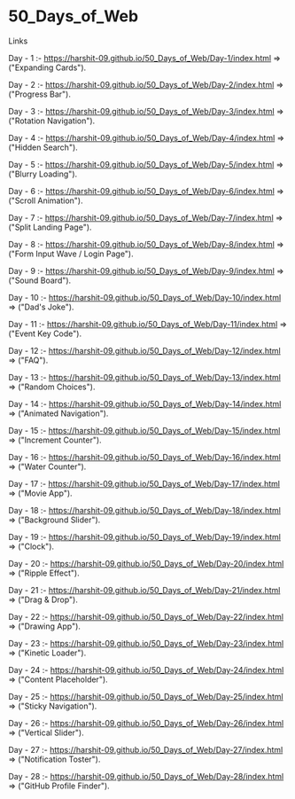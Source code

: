 # 50_Days_of_Web

Links

Day - 1 :- https://harshit-09.github.io/50_Days_of_Web/Day-1/index.html   => ("Expanding Cards").

Day - 2 :- https://harshit-09.github.io/50_Days_of_Web/Day-2/index.html   => ("Progress Bar").

Day - 3 :- https://harshit-09.github.io/50_Days_of_Web/Day-3/index.html   => ("Rotation Navigation").

Day - 4 :- https://harshit-09.github.io/50_Days_of_Web/Day-4/index.html   => ("Hidden Search").

Day - 5 :- https://harshit-09.github.io/50_Days_of_Web/Day-5/index.html   => ("Blurry Loading").

Day - 6 :- https://harshit-09.github.io/50_Days_of_Web/Day-6/index.html   => ("Scroll Animation").

Day - 7 :- https://harshit-09.github.io/50_Days_of_Web/Day-7/index.html   => ("Split Landing Page").

Day - 8 :- https://harshit-09.github.io/50_Days_of_Web/Day-8/index.html   => ("Form Input Wave / Login Page").

Day - 9 :- https://harshit-09.github.io/50_Days_of_Web/Day-9/index.html   => ("Sound Board").

Day - 10 :- https://harshit-09.github.io/50_Days_of_Web/Day-10/index.html   => ("Dad's Joke").

Day - 11 :- https://harshit-09.github.io/50_Days_of_Web/Day-11/index.html   => ("Event Key Code").

Day - 12 :- https://harshit-09.github.io/50_Days_of_Web/Day-12/index.html   => ("FAQ").

Day - 13 :- https://harshit-09.github.io/50_Days_of_Web/Day-13/index.html   => ("Random Choices").

Day - 14 :- https://harshit-09.github.io/50_Days_of_Web/Day-14/index.html   => ("Animated Navigation").

Day - 15 :- https://harshit-09.github.io/50_Days_of_Web/Day-15/index.html   => ("Increment Counter").

Day - 16 :- https://harshit-09.github.io/50_Days_of_Web/Day-16/index.html   => ("Water Counter").

Day - 17 :- https://harshit-09.github.io/50_Days_of_Web/Day-17/index.html   => ("Movie App").

Day - 18 :- https://harshit-09.github.io/50_Days_of_Web/Day-18/index.html   => ("Background Slider").

Day - 19 :- https://harshit-09.github.io/50_Days_of_Web/Day-19/index.html   => ("Clock").

Day - 20 :- https://harshit-09.github.io/50_Days_of_Web/Day-20/index.html   => ("Ripple Effect").

Day - 21 :- https://harshit-09.github.io/50_Days_of_Web/Day-21/index.html   => ("Drag & Drop").

Day - 22 :- https://harshit-09.github.io/50_Days_of_Web/Day-22/index.html   => ("Drawing App").

Day - 23 :- https://harshit-09.github.io/50_Days_of_Web/Day-23/index.html   => ("Kinetic Loader").

Day - 24 :- https://harshit-09.github.io/50_Days_of_Web/Day-24/index.html   => ("Content Placeholder").

Day - 25 :- https://harshit-09.github.io/50_Days_of_Web/Day-25/index.html   => ("Sticky Navigation").

Day - 26 :- https://harshit-09.github.io/50_Days_of_Web/Day-26/index.html   => ("Vertical Slider").

Day - 27 :- https://harshit-09.github.io/50_Days_of_Web/Day-27/index.html   => ("Notification Toster").

Day - 28 :- https://harshit-09.github.io/50_Days_of_Web/Day-28/index.html   => ("GitHub Profile Finder").
